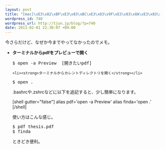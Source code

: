```yaml
--- 
layout: post
title: "[mac]\xE3\x82\xBF\xE3\x83\xBC\xE3\x83\x9F\xE3\x83\x8A\xE3\x83\xAB\xE3\x81\x8B\xE3\x82\x89pdf\xE3\x82\x92\xE9\x96\x8B\xE3\x81\x8F\xE3\x80\x81finder\xE3\x82\x92\xE9\x96\x8B\xE3\x81\x8F"
wordpress_id: 740
wordpress_url: http://tjun.jp/blog/?p=740
date: 2011-02-01 22:30:07 +09:00
---
```

今さらだけど、なぜか今までやってなかったのでメモ。

<ul>
	<li><strong>ターミナルからpdfをプレビューで開く</strong></li>
<pre>
$ open -a Preview  [開きたいpdf]
</pre>

	<li><strong>ターミナルからカレントディレクトリを開く</strong></li>
<pre>
$ open .
</pre>


.bashrcや.zshrcなどに以下を追記すると、少し簡単になります。

[shell gutter="false"]
 alias pdf='open -a Preview'
 alias finda='open .'
[/shell]

使い方はこんな感じ。
<pre>
$ pdf thesis.pdf
$ finda
</pre>


ときどき便利。
